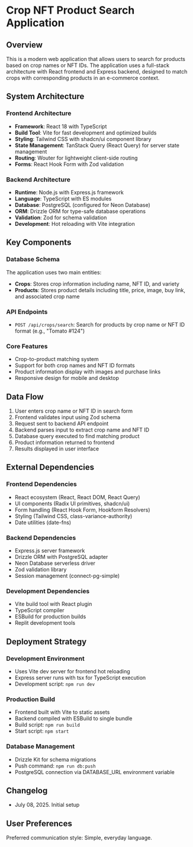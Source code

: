 # Crop NFT Product Search Application

## Overview

This is a modern web application that allows users to search for products based on crop names or NFT IDs. The application uses a full-stack architecture with React frontend and Express backend, designed to match crops with corresponding products in an e-commerce context.

## System Architecture

### Frontend Architecture
- **Framework**: React 18 with TypeScript
- **Build Tool**: Vite for fast development and optimized builds
- **Styling**: Tailwind CSS with shadcn/ui component library
- **State Management**: TanStack Query (React Query) for server state management
- **Routing**: Wouter for lightweight client-side routing
- **Forms**: React Hook Form with Zod validation

### Backend Architecture
- **Runtime**: Node.js with Express.js framework
- **Language**: TypeScript with ES modules
- **Database**: PostgreSQL (configured for Neon Database)
- **ORM**: Drizzle ORM for type-safe database operations
- **Validation**: Zod for schema validation
- **Development**: Hot reloading with Vite integration

## Key Components

### Database Schema
The application uses two main entities:
- **Crops**: Stores crop information including name, NFT ID, and variety
- **Products**: Stores product details including title, price, image, buy link, and associated crop name

### API Endpoints
- `POST /api/crops/search`: Search for products by crop name or NFT ID format (e.g., "Tomato #124")

### Core Features
- Crop-to-product matching system
- Support for both crop names and NFT ID formats
- Product information display with images and purchase links
- Responsive design for mobile and desktop

## Data Flow

1. User enters crop name or NFT ID in search form
2. Frontend validates input using Zod schema
3. Request sent to backend API endpoint
4. Backend parses input to extract crop name and NFT ID
5. Database query executed to find matching product
6. Product information returned to frontend
7. Results displayed in user interface

## External Dependencies

### Frontend Dependencies
- React ecosystem (React, React DOM, React Query)
- UI components (Radix UI primitives, shadcn/ui)
- Form handling (React Hook Form, Hookform Resolvers)
- Styling (Tailwind CSS, class-variance-authority)
- Date utilities (date-fns)

### Backend Dependencies
- Express.js server framework
- Drizzle ORM with PostgreSQL adapter
- Neon Database serverless driver
- Zod validation library
- Session management (connect-pg-simple)

### Development Dependencies
- Vite build tool with React plugin
- TypeScript compiler
- ESBuild for production builds
- Replit development tools

## Deployment Strategy

### Development Environment
- Uses Vite dev server for frontend hot reloading
- Express server runs with tsx for TypeScript execution
- Development script: `npm run dev`

### Production Build
- Frontend built with Vite to static assets
- Backend compiled with ESBuild to single bundle
- Build script: `npm run build`
- Start script: `npm start`

### Database Management
- Drizzle Kit for schema migrations
- Push command: `npm run db:push`
- PostgreSQL connection via DATABASE_URL environment variable

## Changelog

- July 08, 2025. Initial setup

## User Preferences

Preferred communication style: Simple, everyday language.
